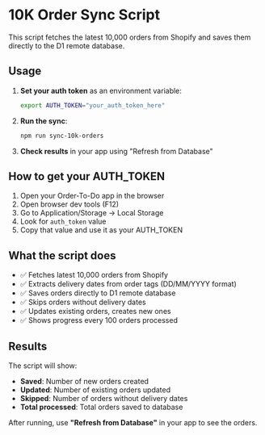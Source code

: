 # 10K Order Sync Script

This script fetches the latest 10,000 orders from Shopify and saves them directly to the D1 remote database.

## Usage

1. **Set your auth token** as an environment variable:
   ```bash
   export AUTH_TOKEN="your_auth_token_here"
   ```

2. **Run the sync**:
   ```bash
   npm run sync-10k-orders
   ```

3. **Check results** in your app using "Refresh from Database"

## How to get your AUTH_TOKEN

1. Open your Order-To-Do app in the browser
2. Open browser dev tools (F12)
3. Go to Application/Storage → Local Storage
4. Look for `auth_token` value
5. Copy that value and use it as your AUTH_TOKEN

## What the script does

- ✅ Fetches latest 10,000 orders from Shopify 
- ✅ Extracts delivery dates from order tags (DD/MM/YYYY format)
- ✅ Saves orders directly to D1 remote database
- ✅ Skips orders without delivery dates
- ✅ Updates existing orders, creates new ones
- ✅ Shows progress every 100 orders processed

## Results

The script will show:
- **Saved**: Number of new orders created
- **Updated**: Number of existing orders updated  
- **Skipped**: Number of orders without delivery dates
- **Total processed**: Total orders saved to database

After running, use **"Refresh from Database"** in your app to see the orders. 